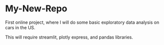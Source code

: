 # My-New-Repo

First online project, where I will do some basic exploratory data analysis on cars in the US.

This will require streamlit, plotly express, and pandas libraries.
